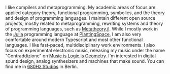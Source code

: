 I like compilers and metaprogramming. My academic areas of focus are applied
category theory, functional programming, symbolics, and the theory and design of
programming languages. I maintain different open source projects, mostly related
to metaprogramming, rewriting systems and theory of programming languages, such
as [Metatheory.jl](https://github.com/JuliaSymbolics/Metatheory.jl). While I
mostly work in the [Julia](https://julialang.org) programming language at
[PlantingSpace](https://planting.space), I am also very comfortable around
modern Typescript and most other functional languages. I like fast-paced,
multidisciplinary work environments. I also focus on experimental electronic
music, releasing my music under the name "Contraddizione" on [Music is Logic is
Geometry](https://milig.online). I'm interested in digital sound design, analog
synthesizers and machines that make sound. You can find me in [680Hz
Studios](https://680.studio) in Berlin.

